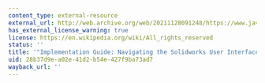 ```yaml
---
content_type: external-resource
external_url: http://web.archive.org/web/20211128091248/https://www.javelin-tech.com/main/solutions/pdf/wp_navigating_solidworks_ui.pdf
has_external_license_warning: true
license: https://en.wikipedia.org/wiki/All_rights_reserved
status: ''
title: '"Implementation Guide: Navigating the Solidworks User Interface." (PDF)'
uid: 28b37d9e-a02e-41d2-b54e-427f9ba73ad7
wayback_url: ''
---
```

